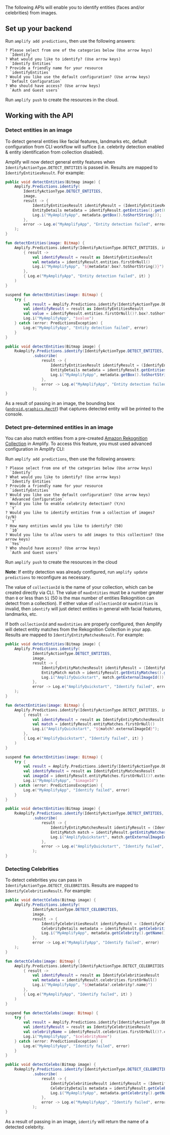 The following APIs will enable you to identify entities (faces and/or celebrities) from images.

## Set up your backend

Run `amplify add predictions`, then use the following answers:

```console
? Please select from one of the categories below (Use arrow keys)
  `Identify`
? What would you like to identify? (Use arrow keys)
  `Identify Entities`
? Provide a friendly name for your resource
  `identifyEntities`
? Would you like use the default configuration? (Use arrow keys)
  `Default Configuration`
? Who should have access? (Use arrow keys)
  `Auth and Guest users`
```

Run `amplify push` to create the resources in the cloud.

## Working with the API

### Detect entities in an image

To detect general entities like facial features, landmarks etc, default configuration from CLI workflow will suffice (i.e. celebrity detection enabled & entity identification from collection disabled).

Amplify will now detect general entity features when `IdentifyActionType.DETECT_ENTITIES` is passed in. Results are mapped to `IdentifyEntitiesResult`. For example:

<amplify-block-switcher>
<amplify-block name="Java">

```java
public void detectEntities(Bitmap image) {
    Amplify.Predictions.identify(
        IdentifyActionType.DETECT_ENTITIES,
        image,
        result -> {
            IdentifyEntitiesResult identifyResult = (IdentifyEntitiesResult) result;
            EntityDetails metadata = identifyResult.getEntities().get(0);
            Log.i("MyAmplifyApp", metadata.getBox().toShortString());
        },
        error -> Log.e("MyAmplifyApp", "Entity detection failed", error)
    );
}
```

</amplify-block>
<amplify-block name="Kotlin - Callbacks">

```kotlin
fun detectEntities(image: Bitmap) {
    Amplify.Predictions.identify(IdentifyActionType.DETECT_ENTITIES, image,
        { result ->
            val identifyResult = result as IdentifyEntitiesResult
            val metadata = identifyResult.entities.firstOrNull()
            Log.i("MyAmplifyApp", "${metadata?.box?.toShortString()}")
        },
        { Log.e("MyAmplifyApp", "Entity detection failed", it) }
    )
}
```

</amplify-block>
<amplify-block name="Kotlin - Coroutines (Beta)">

```kotlin
suspend fun detectEntities(image: Bitmap) {
    try {
        val result = Amplify.Predictions.identify(IdentifyActionType.DETECT_ENTITIES, image)
        val identifyResult = result as IdentifyEntitiesResult
        val value = identifyResult.entities.firstOrNull()?.box?.toShortString()
        Log.i("MyAmplifyApp", "$value")
    } catch (error: PredictionsException) {
        Log.e("MyAmplifyApp", "Entity detection failed", error)
    }
}
```

</amplify-block>
<amplify-block name="RxJava">

```java
public void detectEntities(Bitmap image) {
    RxAmplify.Predictions.identify(IdentifyActionType.DETECT_ENTITIES, image)
            .subscribe(
                result -> {
                    IdentifyEntitiesResult identifyResult = (IdentifyEntitiesResult) result;
                    EntityDetails metadata = identifyResult.getEntities().get(0);
                    Log.i("MyAmplifyApp", metadata.getBox().toShortString());
                },
                error -> Log.e("MyAmplifyApp", "Entity detection failed", error)
            );
}
```

</amplify-block>
</amplify-block-switcher>

As a result of passing in an image, the bounding box ([`android.graphics.RectF`](https://developer.android.com/reference/android/graphics/RectF)) that captures detected entity will be printed to the console.

### Detect pre-determined entities in an image

You can also match entities from a pre-created [Amazon Rekognition Collection](https://docs.aws.amazon.com/rekognition/latest/dg/collections.html) in Amplify. To access this feature, you must used advanced configuration in Amplify CLI:

Run `amplify add predictions`, then use the following answers:

```console
? Please select from one of the categories below (Use arrow keys)
  `Identify`
? What would you like to identify? (Use arrow keys)
  `Identify Entities`
? Provide a friendly name for your resource
  `identifyEntities`
? Would you like use the default configuration? (Use arrow keys)
  `Advanced Configuration`
? Would you like to enable celebrity detection? (Y/n)
  `Y`
? Would you like to identify entities from a collection of images? (y/N)
  `Y`
? How many entities would you like to identify? (50)
  `10`
? Would you like to allow users to add images to this collection? (Use arrow keys)
  `Yes`
? Who should have access? (Use arrow keys)
  `Auth and Guest users`
```

Run `amplify push` to create the resources in the cloud

**Note**: If entity detection was already configured, run `amplify update predictions` to reconfigure as necessary.

The value of `collectionId` is the name of your collection, which can be created directly via CLI. The value of `maxEntities` must be a number greater than `0` or less than `51` (50 is the max number of entities Rekognition can detect from a collection). If either value of `collectionId` or `maxEntities` is invalid, then `identify` will just detect entities in general with facial features, landmarks, etc.

If both `collectionId` and `maxEntities` are properly configured, then Amplify will detect entity matches from the Rekognition Collection in your app. Results are mapped to `IdentifyEntityMatchesResult`. For example:

<amplify-block-switcher>
<amplify-block name="Java">

```java
public void detectEntities(Bitmap image) {
    Amplify.Predictions.identify(
            IdentifyActionType.DETECT_ENTITIES,
            image,
            result -> {
                IdentifyEntityMatchesResult identifyResult = (IdentifyEntityMatchesResult) result;
                EntityMatch match = identifyResult.getEntityMatches().get(0);
                Log.i("AmplifyQuickstart", match.getExternalImageId());
            },
            error -> Log.e("AmplifyQuickstart", "Identify failed", error)
    );
}
```

</amplify-block>
<amplify-block name="Kotlin - Callbacks">

```kotlin
fun detectEntities(image: Bitmap) {
    Amplify.Predictions.identify(IdentifyActionType.DETECT_ENTITIES, image,
        { result ->
            val identifyResult = result as IdentifyEntityMatchesResult
            val match = identifyResult.entityMatches.firstOrNull()
            Log.i("AmplifyQuickstart", "${match?.externalImageId}");
        },
        { Log.e("AmplifyQuickstart", "Identify failed", it) }
    )
}
```

</amplify-block>
<amplify-block name="Kotlin - Coroutines (Beta)">

```kotlin
suspend fun detectEntities(image: Bitmap) {
    try {
        val result = Amplify.Predictions.identify(IdentifyActionType.DETECT_ENTITIES, image)
        val identifyResult = result as IdentifyEntityMatchesResult
        val imageId = identifyResult.entityMatches.firstOrNull()?.externalImageId
        Log.i("MyAmplifyApp", "$imageId")
    } catch (error: PredictionsException) {
        Log.e("MyAmplifyApp", "Identify failed", error)
    }
}
```

</amplify-block>
<amplify-block name="RxJava">

```java
public void detectEntities(Bitmap image) {
    RxAmplify.Predictions.identify(IdentifyActionType.DETECT_ENTITIES, image)
            .subscribe(
                result -> {
                    IdentifyEntityMatchesResult identifyResult = (IdentifyEntityMatchesResult) result;
                    EntityMatch match = identifyResult.getEntityMatches().get(0);
                    Log.i("AmplifyQuickstart", match.getExternalImageId());
                },
                error -> Log.e("AmplifyQuickstart", "Identify failed", error)
            );
}
```

</amplify-block>
</amplify-block-switcher>

### Detecting Celebrities

To detect celebrities you can pass in `IdentifyActionType.DETECT_CELEBRITIES`.  Results are mapped to `IdentifyCelebritiesResult`.  For example:

<amplify-block-switcher>
<amplify-block name="Java">

```java
public void detectCelebs(Bitmap image) {
    Amplify.Predictions.identify(
            IdentifyActionType.DETECT_CELEBRITIES,
            image,
            result -> {
                IdentifyCelebritiesResult identifyResult = (IdentifyCelebritiesResult) result;
                CelebrityDetails metadata = identifyResult.getCelebrities().get(0);
                Log.i("MyAmplifyApp", metadata.getCelebrity().getName());
            },
            error -> Log.e("MyAmplifyApp", "Identify failed", error)
    );
}
```

</amplify-block>
<amplify-block name="Kotlin - Callbacks">

```kotlin
fun detectCelebs(image: Bitmap) {
    Amplify.Predictions.identify(IdentifyActionType.DETECT_CELEBRITIES, image,
        { result ->
            val identifyResult = result as IdentifyCelebritiesResult
            val metadata = identifyResult.celebrities.firstOrNull()
            Log.i("MyAmplifyApp", "${metadata?.celebrity?.name}")
        },
        { Log.e("MyAmplifyApp", "Identify failed", it) }
    )
}
```

</amplify-block>
<amplify-block name="Kotlin - Coroutines (Beta)">

```kotlin
suspend fun detectCelebs(image: Bitmap) {
    try {
        val result = Amplify.Predictions.identify(IdentifyActionType.DETECT_CELEBRITIES, image)
        val identifyResult = result as IdentifyCelebritiesResult
        val celebrityName = identifyResult.celebrities.firstOrNull()?.celebrity?.name
        Log.i("MyAmplifyApp", "$celebrityName")
    } catch (error: PredictionsException) {
        Log.e("MyAmplifyApp", "Identify failed", error)
    }
}
```

</amplify-block>
<amplify-block name="RxJava">

```java
public void detectCelebs(Bitmap image) {
    RxAmplify.Predictions.identify(IdentifyActionType.DETECT_CELEBRITIES, image)
            .subscribe(
                result -> {
                    IdentifyCelebritiesResult identifyResult = (IdentifyCelebritiesResult) result;
                    CelebrityDetails metadata = identifyResult.getCelebrities().get(0);
                    Log.i("MyAmplifyApp", metadata.getCelebrity().getName());
                },
                error -> Log.e("MyAmplifyApp", "Identify failed", error)
            );
}
```

</amplify-block>
</amplify-block-switcher>

As a result of passing in an image, `identify` will return the name of a detected celebrity.

